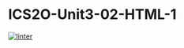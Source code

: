 # ICS2O-Unit3-02-HTML-1
[![linter](https://github.com/Hashir14/ICS2O-Unit3-02-HTML-1/workflows/linter/badge.svg)](https://github.com/marketplace/actions/super-linter)
